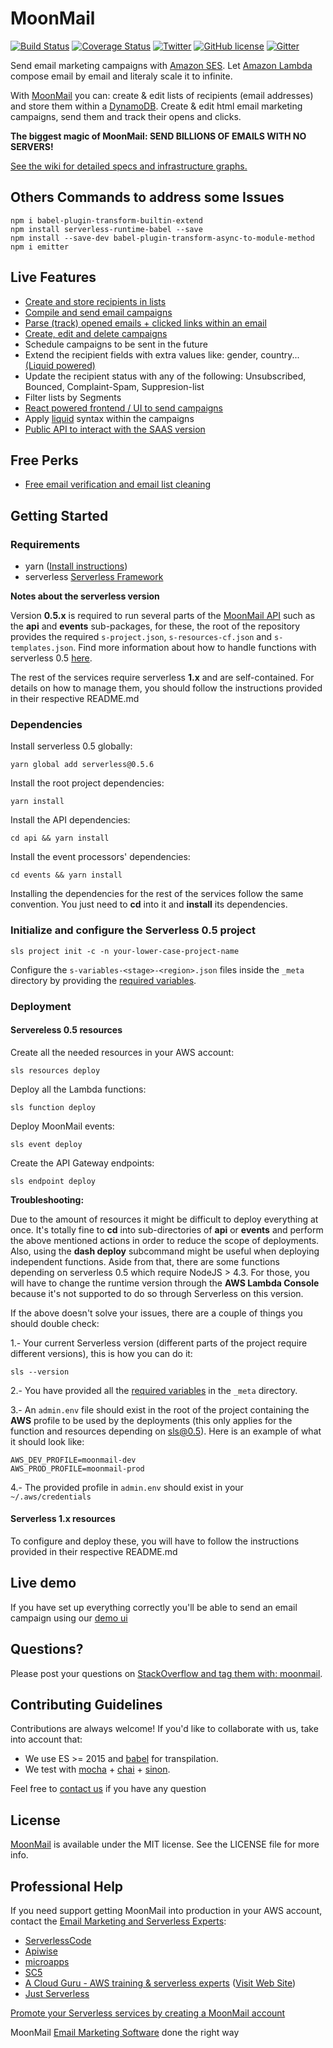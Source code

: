 # MoonMail

[![Build Status](https://travis-ci.org/microapps/MoonMail.svg?branch=master)](https://travis-ci.org/microapps/MoonMail)
[![Coverage Status](https://coveralls.io/repos/github/microapps/MoonMail/badge.svg?branch=master)](https://coveralls.io/github/microapps/MoonMail?branch=master)
[![Twitter](https://img.shields.io/twitter/url/https/github.com/microapps/MoonMail.svg?style=social)](https://twitter.com/intent/tweet?text=Wow:&url=https%3A%2F%2Fgithub.com%2Fmicroapps%2FMoonMail%2F)
[![GitHub license](https://img.shields.io/badge/license-MIT-blue.svg)](https://raw.githubusercontent.com/microapps/MoonMail/master/LICENSE)
[![Gitter](https://badges.gitter.im/microapps/MoonMail.svg)](https://gitter.im/microapps/MoonMail?utm_source=badge&utm_medium=badge&utm_campaign=pr-badge)

Send email marketing campaigns with [Amazon SES](https://moonmail.io/amazon-ses-email-marketing/). Let [Amazon Lambda](https://aws.amazon.com/lambda/) compose email by email and literaly scale it to infinite. 

With [MoonMail](https://moonmail.io/) you can: create & edit lists of recipients (email addresses) and store them within a [DynamoDB](https://aws.amazon.com/dynamodb/). Create & edit html email marketing campaigns, send them and track their opens and clicks.

**The biggest magic of MoonMail: SEND BILLIONS OF EMAILS WITH NO SERVERS!**

[See the wiki for detailed specs and infrastructure graphs.](https://github.com/microapps/MoonMail/wiki)


## Others Commands to address some Issues
```
npm i babel-plugin-transform-builtin-extend
npm install serverless-runtime-babel --save
npm install --save-dev babel-plugin-transform-async-to-module-method
npm i emitter
```

## Live Features

* [Create and store recipients in lists](https://github.com/microapps/MoonMail/wiki/Lists-&-recipients)
* [Compile and send email campaigns](https://github.com/microapps/MoonMail/wiki/Sender)
* [Parse (track) opened emails + clicked links within an email](https://github.com/microapps/MoonMail/wiki/Links)
* [Create, edit and delete campaigns](https://github.com/microapps/MoonMail/wiki/Campaigns)
* Schedule campaigns to be sent in the future
* Extend the recipient fields with extra values like: gender, country... [(Liquid powered)](https://shopify.github.io/liquid/)
* Update the recipient status with any of the following: Unsubscribed, Bounced, Complaint-Spam, Suppresion-list
* Filter lists by Segments
* [React powered frontend / UI to send campaigns](https://microapps.github.io/MoonMail-UI/)
* Apply [liquid](https://shopify.github.io/liquid/) syntax within the campaigns
* [Public API to interact with the SAAS version](http://docs.moonmail.io)

## Free Perks

* [Free email verification and email list cleaning](https://moonmail.io/email-verification-email-list-cleaning/)

## Getting Started

### Requirements
- yarn ([Install instructions](https://yarnpkg.com/en/docs/install))
- serverless [Serverless Framework](https://github.com/serverless/serverless)

**Notes about the serverless version**

Version **0.5.x** is required to run several parts of the [MoonMail API](http://microapps.github.io/MoonMail/) such as the **api** and **events** sub-packages, for these, the root of the repository provides the required `s-project.json`, `s-resources-cf.json` and `s-templates.json`. Find more information about how to handle functions with serverless 0.5 [here](https://serverless.readme.io/v0.5.0/docs).

The rest of the services require serverless **1.x** and are self-contained. For details on how to manage them, you should follow the instructions provided in their respective README.md

### Dependencies

Install serverless 0.5 globally:
```
yarn global add serverless@0.5.6
```


Install the root project dependencies:
```
yarn install
```

Install the API dependencies:
```
cd api && yarn install
````

Install the event processors' dependencies:
```
cd events && yarn install
```

Installing the dependencies for the rest of the services follow the same convention. You just need to **cd** into it and **install** its dependencies.
    
### Initialize and configure the Serverless 0.5 project

```
sls project init -c -n your-lower-case-project-name
```
    
Configure the `s-variables-<stage>-<region>.json` files inside the `_meta` directory by providing the [required variables](required-variables.md).

### Deployment

#### Servereless 0.5 resources

Create all the needed resources in your AWS account:
```
sls resources deploy
```

Deploy all the Lambda functions:
```
sls function deploy
```
    
Deploy MoonMail events:
```
sls event deploy
```

Create the API Gateway endpoints:
```
sls endpoint deploy
```

**Troubleshooting:** 

Due to the amount of resources it might be difficult to deploy everything at once. It's totally fine to **cd** into sub-directories of **api** or **events** and perform the above mentioned actions in order to reduce the scope of deployments. Also, using the **dash deploy** subcommand might be useful when deploying independent functions. Aside from that, there are some functions depending on serverless 0.5 which require NodeJS > 4.3. For those, you will have to change the runtime version through the **AWS Lambda Console** because it's not supported to do so through Serverless on this version.

If the above doesn't solve your issues, there are a couple of things you should double check:

1.- Your current Serverless version (different parts of the project require different versions), this is how you can do it:
```
sls --version
```

2.- You have provided all the [required variables](required-variables.md) in the `_meta` directory.  

3.- An `admin.env` file should exist in the root of the project containing the **AWS** profile to be used by the deployments (this only applies for the function and resources depending on sls@0.5). Here is an example of what it should look like:
```
AWS_DEV_PROFILE=moonmail-dev
AWS_PROD_PROFILE=moonmail-prod  
```

4.- The provided profile in `admin.env` should exist in your `~/.aws/credentials`


#### Serverless 1.x resources

To configure and deploy these, you will have to follow the instructions provided in their respective README.md

## Live demo
If you have set up everything correctly you'll be able to send an email campaign using our [demo ui](https://moonmail.github.io/MoonMail-UI/)
    
## Questions?
Please post your questions on [StackOverflow and tag them with: moonmail](http://stackoverflow.com/questions/tagged/moonmail?sort=votes&pageSize=50). 

## Contributing Guidelines
Contributions are always welcome! If you'd like to collaborate with us, take into account that:

* We use ES >= 2015 and [babel](https://github.com/babel/babel) for transpilation.
* We test with [mocha](https://github.com/mochajs/mocha) + [chai](https://github.com/chaijs/chai) + [sinon](https://github.com/sinonjs/sinon).

Feel free to <a href="mailto:hi@microapps.com">contact us</a> if you have any question


## License

[MoonMail](https://moonmail.io/) is available under the MIT license. See the LICENSE file for more info.

## Professional Help

If you need support getting MoonMail into production in your AWS account, contact the [Email Marketing and Serverless Experts](https://moonmail.io/email-marketing-experts):

- <a href="mailto:ryan@serverlesscode.com">ServerlessCode</a>
- <a href="http://www.apiwise.nl">Apiwise</a>
- <a href="http://www.microapps.com">microapps</a>
- <a href="https://sc5.io">SC5</a>
- <a href="mailto:sam@acloud.guru">A Cloud Guru - AWS training & serverless experts</a> (<a href="https://acloud.guru">Visit Web Site</a>)
- <a href="mailto:hello@goltfisch.de">Just Serverless</a>

[Promote your Serverless services by creating a MoonMail account](https://app.moonmail.io/profile/experts)

MoonMail [Email Marketing Software](https://moonmail.io/) done the right way
